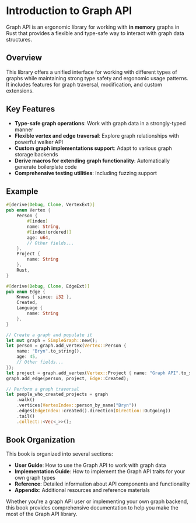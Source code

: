 # Introduction to Graph API

Graph API is an ergonomic library for working with **in memory** graphs in Rust that provides a flexible and type-safe way to interact with graph data structures.

## Overview

This library offers a unified interface for working with different types of graphs while maintaining strong type safety and ergonomic usage patterns. It includes features for graph traversal, modification, and custom extensions.

## Key Features

- **Type-safe graph operations**: Work with graph data in a strongly-typed manner
- **Flexible vertex and edge traversal**: Explore graph relationships with powerful walker API
- **Custom graph implementations support**: Adapt to various graph storage backends
- **Derive macros for extending graph functionality**: Automatically generate boilerplate code
- **Comprehensive testing utilities**: Including fuzzing support

## Example

```rust
#[derive(Debug, Clone, VertexExt)]
pub enum Vertex {
    Person {
        #[index]
        name: String,
        #[index(ordered)]
        age: u64,
        // Other fields...
    },
    Project {
        name: String
    },
    Rust,
}

#[derive(Debug, Clone, EdgeExt)]
pub enum Edge {
    Knows { since: i32 },
    Created,
    Language {
        name: String
    },
}

// Create a graph and populate it
let mut graph = SimpleGraph::new();
let person = graph.add_vertex(Vertex::Person { 
    name: "Bryn".to_string(),
    age: 45,
    // Other fields...
});
let project = graph.add_vertex(Vertex::Project { name: "Graph API".to_string() });
graph.add_edge(person, project, Edge::Created);

// Perform a graph traversal
let people_who_created_projects = graph
    .walk()
    .vertices(VertexIndex::person_by_name("Bryn"))
    .edges(EdgeIndex::created().direction(Direction::Outgoing))
    .tail()
    .collect::<Vec<_>>();
```

## Book Organization

This book is organized into several sections:

- **User Guide**: How to use the Graph API to work with graph data
- **Implementation Guide**: How to implement the Graph API traits for your own graph types
- **Reference**: Detailed information about API components and functionality
- **Appendix**: Additional resources and reference materials

Whether you're a graph API user or implementing your own graph backend, this book provides comprehensive documentation to help you make the most of the Graph API library.